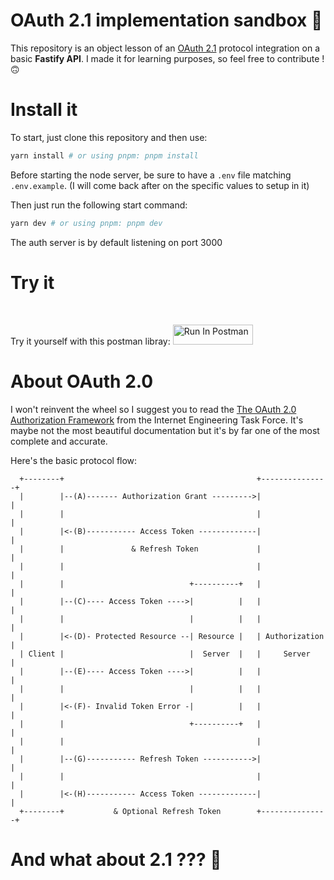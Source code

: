 # OAuth 2.1 implementation sandbox  🔐

This repository is an object lesson of an [OAuth 2.1](https://oauth.net/2/) protocol integration on a basic **Fastify API**. I made it for learning purposes, so feel free
to contribute ! 🙃

# Install it

To start, just clone this repository and then use:

```bash
yarn install # or using pnpm: pnpm install
```

Before starting the node server, be sure to have a `.env` file matching `.env.example`. (I will come back after on the specific values to setup in it)

Then just run the following start command:

```bash
yarn dev # or using pnpm: pnpm dev
```

The auth server is by default listening on port 3000 </br>

# Try it

</br>

Try it yourself with this postman libray: [<img src="https://run.pstmn.io/button.svg" alt="Run In Postman" style="width: 128px; height: 32px;">](https://app.getpostman.com/run-collection/13815486-9b79f65f-be11-4928-94e1-90c902579f65?action=collection%2Ffork&source=rip_markdown&collection-url=entityId%3D13815486-9b79f65f-be11-4928-94e1-90c902579f65%26entityType%3Dcollection%26workspaceId%3D71afb205-34e7-4c58-9c00-f3cc105b0da0)

# About OAuth 2.0

I won't reinvent the wheel so I suggest you to read the [The OAuth 2.0 Authorization Framework](https://www.rfc-editor.org/rfc/rfc6749) from the Internet Engineering Task Force. It's maybe not the most beautiful documentation but it's by far one of the most complete and accurate.

Here's the basic protocol flow:

```
  +--------+                                           +---------------+
  |        |--(A)------- Authorization Grant --------->|               |
  |        |                                           |               |
  |        |<-(B)----------- Access Token -------------|               |
  |        |               & Refresh Token             |               |
  |        |                                           |               |
  |        |                            +----------+   |               |
  |        |--(C)---- Access Token ---->|          |   |               |
  |        |                            |          |   |               |
  |        |<-(D)- Protected Resource --| Resource |   | Authorization |
  | Client |                            |  Server  |   |     Server    |
  |        |--(E)---- Access Token ---->|          |   |               |
  |        |                            |          |   |               |
  |        |<-(F)- Invalid Token Error -|          |   |               |
  |        |                            +----------+   |               |
  |        |                                           |               |
  |        |--(G)----------- Refresh Token ----------->|               |
  |        |                                           |               |
  |        |<-(H)----------- Access Token -------------|               |
  +--------+           & Optional Refresh Token        +---------------+

```

# And what about 2.1 ??? 🧐
